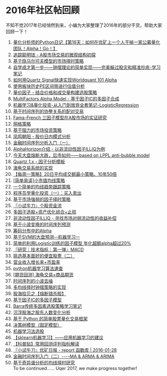 # 2016年社区帖回顾

不知不觉2017年已经悄然到来，小编为大家整理了2016年的部分干货，帮助大家回顾一下！<br>
1. [量化分析师的Python日记【第16天：如何在优矿上一个人干掉一家公募量化团队！Alpha！Go！】](https://uqer.datayes.com/community/share/56e69c14228e5b858cc258ff)
2. [追踪聪明钱 - A股市场交易的微观结构初探](https://uqer.datayes.com/community/share/578f04e0228e5b3b9b5f1ab7)
3. [基于隐马尔可夫模型的市场择时策略](https://uqer.datayes.com/community/share/56ec30bf228e5b887be50b35)
4. [自学成才第一步——钟摆理论的简单实现——完美躲过股灾和精准抄底-学习笔记](https://uqer.datayes.com/community/share/57567c72228e5baa8a889e85)
5. [如何用Quartz Signal快速实现Worldquant 101 Alpha](https://uqer.datayes.com/community/share/56e7d803228e5b887de50afe)
6. [使用板块历史PE区间带进行估值分析](https://uqer.datayes.com/community/share/56f108a7228e5b8880e51123)
7. [量价因子 - 结合价格和成交量构建选股策略](https://uqer.datayes.com/community/share/57ad67ea228e5b9b92a86e8c)
8. [MultiFactors Alpha Model - 基于因子IC的多因子合成](https://uqer.datayes.com/community/share/57eca10d228e5b3663fac5a0)
9. [机器学习&量化投资-从入门到放弃全套笔记-LogisticRegression](https://uqer.datayes.com/community/share/5788af62228e5b8a03932cc5)
10. [基于时间序列的协整关系的配对交易](https://uqer.datayes.com/community/share/576a49f7228e5b819ba5607e)
11. [Fama-French 三因子模型在A股市场的实证研究](https://uqer.datayes.com/community/share/5784b3d1228e5b8a09932d9e)
12. [网格策略](https://uqer.datayes.com/community/share/57bcf258228e5b79a575a79e)
13. [基于阻力的市场投资策略](https://uqer.datayes.com/community/share/57a75304228e5b9b95a880b4)
14. [凤鸣朝阳 - 股价日内模式分析](https://uqer.datayes.com/community/share/581aa67a228e5b43fa5c363f)
15. [金融时间序列分析入门（一）](https://uqer.datayes.com/community/share/5790a091228e5b90cda2e2ea)
16. [AlphaHorizon介绍 - 以非流动性因子ILLIQ为例](https://uqer.datayes.com/community/share/57dfe5e4228e5b049afb9e57)
17. [今天大盘熔断大跌，后市如何——based on LPPL anti-bubble model](https://uqer.datayes.com/community/share/568a65e0228e5b67159becfc)
18. [Quartz 1.x - 因子分析模板](https://uqer.datayes.com/community/share/57b574eb228e5b79a2758ff9)
19. [海龟交易系统的实现](https://uqer.datayes.com/community/share/57bd5864228e5b79a575a9b2)
20. [【每周一策略】20日平均成交额最小策略，10年50倍](https://uqer.datayes.com/community/share/56fe168a228e5b1f871a8f6b)
21. [[简单易读]小市值均线策略](https://uqer.datayes.com/community/share/5811e77e228e5b43f85c20f8)
22. [一个简单的均线趋势跟踪策略](https://uqer.datayes.com/community/share/56866329228e5b67159be7df)
23. [程序员学量化投资（一）：买入卖出](https://uqer.datayes.com/community/share/56fa3ef0228e5b887ce50e04)
24. [基于市场强弱的因子择时策略](https://uqer.datayes.com/community/share/58243831228e5ba8f5572481)
25. [『小试牛刀』个股资金流](https://uqer.datayes.com/community/share/5696099e228e5b18dfba2c8b)
26. [多因子选股+资产优化组合+止损](https://uqer.datayes.com/community/share/575bc9bd228e5b8a3a285f45)
27. [非流动性因子ILLIQ - 寻找市场对弱流动性的收益补偿](https://uqer.datayes.com/community/share/57ba8b1e228e5b79a575a226)
28. [基于小波变换的时间序列预测](https://uqer.datayes.com/community/share/571ca0ab228e5b63427b9383)
29. [筹码分布中的Alpha](https://uqer.datayes.com/community/share/580da087228e5b1622bc33a7)
30. [基于SVM的大盘预测--机器学习一](https://uqer.datayes.com/community/share/56e6629e228e5b6ef3157588)
31. [简单的利用Logistic训练的因子模型 年化超额alpha超过20%](https://uqer.datayes.com/community/share/5763ad63228e5b8199a55ebc)
32. [『研究｜技术指标｜第一弹』MACD](https://uqer.datayes.com/community/share/5799b908228e5ba291060674)
33. [挑选基本面好的便宜股票（二）](https://uqer.datayes.com/community/share/5747d611228e5b86a01fc69f)
34. [营业收入增长率+市盈率](https://uqer.datayes.com/community/share/568cd66e228e5b960b7fd252)
35. [python机器学习算法速查](https://uqer.datayes.com/community/share/577c4d38228e5b89fc931da0)
36. [[期货回测] 海龟交易×商品期货](https://uqer.datayes.com/community/share/5812b3e5228e5b43f85c2252)
37. [时间序列的小波去噪](https://uqer.datayes.com/community/share/57175736228e5b82757f53e2)
38. [多均线择时钟摆策略的实现](https://uqer.datayes.com/community/share/56dc2e1d228e5b57c443d604)
39. [股海拾贝之【熔断错杀股】](https://uqer.datayes.com/community/share/568e4c78228e5b18e0ba2962)
40. [基于因子IC的多因子模型](https://uqer.datayes.com/community/share/57b540ef228e5b79a4759398)
41. [Barra传统多因素选股策略学习笔记](https://uqer.datayes.com/community/share/56cabb1e228e5b0fe2b17a92)
42. [沉浮股海之股东人数变化分析](https://uqer.datayes.com/community/share/578f2ca9228e5b3ba05f1c2a)
43. [基于 Python 的简单股票量化交易框架](https://uqer.datayes.com/community/share/56893b69228e5b67159beb37)
44. [决策树模型（固定模型）](https://uqer.datayes.com/community/share/565dd3aaf9f06c6c8a91afda)
45. [机器学习法选股](https://uqer.datayes.com/community/share/57163aa8228e5b82797f5561)
46. [【sklearn机器学习】——应用机器学习的建议](https://uqer.datayes.com/community/share/58117520228e5b1627bc555d)
47. [【科普贴】常用回测评判指标解读](https://uqer.datayes.com/community/share/56a60b8a228e5b2044d915ca)
48. [『小试牛刀』优矿日报 - report 函数库 | 2016-01-28](https://uqer.datayes.com/community/share/56a96cf8228e5b7fe5018161)
49. [金融时间序列入门（二）----MA & ARMA & ARIMA](https://uqer.datayes.com/community/share/57988677228e5ba28e05faff)
50. [基于奇异谱分析的均线择时研究](https://uqer.datayes.com/community/share/577cbae4228e5b8a02931e1a) <br>
To be continued......
Uqer 2017, we make progress together!